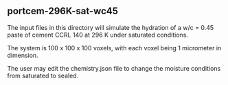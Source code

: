 ## portcem-296K-sat-wc45

The input files in this directory will simulate the hydration of a w/c = 0.45 paste
of cement CCRL 140 at 296 K under saturated conditions.

The system is 100 x 100 x 100 voxels, with each voxel being 1 micrometer in
dimension.

The user may edit the chemistry.json file to change the moisture conditions from saturated
to sealed.
